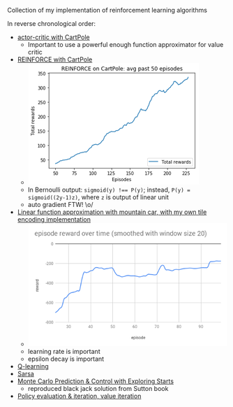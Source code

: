 Collection of my implementation of reinforcement learning algorithms

In reverse chronological order:

- [actor-critic with CartPole](https://github.com/xysun/rl-algorithms/blob/master/actor_critic.py)
    - Important to use a powerful enough function approximator for value critic
- [REINFORCE with CartPole](https://github.com/xysun/rl-algorithms/blob/master/reinforce.py)
    - ![img](images/reinforce-cartpole.png)
    - In Bernoulli output: `sigmoid(y) !== P(y)`; instead, `P(y) = sigmoid((2y-1)z)`, where `z` is output of linear unit
    - auto gradient FTW! \o/
- [Linear function approximation with mountain car, with my own tile encoding implementation](https://github.com/xysun/rl-algorithms/blob/master/linear_fa_mountain_car.py)
    - ![img](images/linear-fa-mountain-car.png)
    - learning rate is important
    - epsilon decay is important
- [Q-learning](https://github.com/xysun/rl-algorithms/blob/master/q_learning.py)
- [Sarsa](https://github.com/xysun/rl-algorithms/blob/master/sarsa.py)
- [Monte Carlo Prediction & Control with Exploring Starts](https://github.com/xysun/rl-algorithms/blob/master/Monte-Carlo-Prediction-and-Control-with-Exploring-Starts.ipynb)
  - reproduced black jack solution from Sutton book
- [Policy evaluation & iteration, value iteration](https://github.com/xysun/rl-algorithms/blob/master/Policy-evaluation-Policy-iteration-and-Value-Iteration.ipynb)
